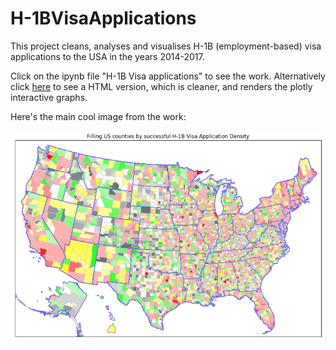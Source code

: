 # H-1BVisaApplications
This project cleans, analyses and visualises H-1B (employment-based) visa applications to the USA in the years 2014-2017.

Click on the ipynb file "H-1B Visa applications" to see the work. Alternatively click [here](http://htmlpreview.github.com/?https://github.com/BarinderBanwait/H-1BVisaApplications/blob/master/H-1BVisaApplications.html) to see a HTML version, which is cleaner, and renders the plotly interactive graphs. 

Here's the main cool image from the work:

![Map](trafficlights.png)

